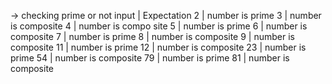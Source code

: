 -> checking prime or not
input | Expectation
2  | number is prime
3  | number is composite
4  | number is compo  site
5  | number is prime
6  | number is composite
7  | number is prime
8  | number is composite
9  | number is composite
11 | number is prime
12 | number is composite
23 | number is prime
54 | number is composite
79 | number is prime
81 | number is composite

